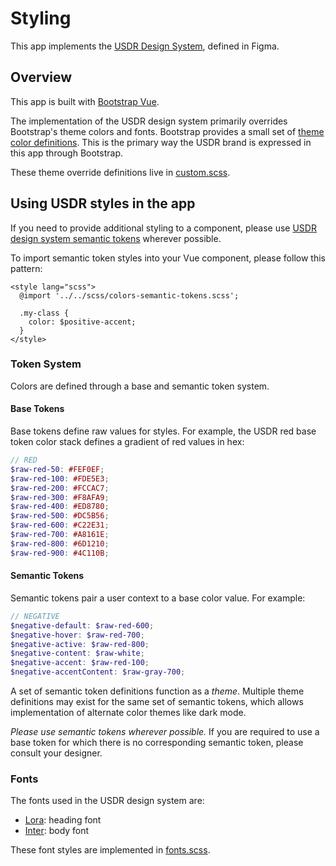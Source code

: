 # Styling

This app implements the [USDR Design System](https://www.figma.com/file/HWu4iIjcoX2txuN543qzIB/USDR-Design-System?type=design&node-id=101%3A167&mode=design&t=8mml86X91f9FzVAE-1), defined in Figma.

## Overview

This app is built with [Bootstrap Vue](https://bootstrap-vue.org/).

The implementation of the USDR design system primarily overrides Bootstrap's theme colors and fonts. Bootstrap provides a small set of [theme color definitions](https://getbootstrap.com/docs/5.0/customize/css-variables/#root-variables). This is the primary way the USDR brand is expressed in this app through Bootstrap.

These theme override definitions live in [custom.scss](../packages/client/scss/custom.scss).

## Using USDR styles in the app

If you need to provide additional styling to a component, please use [USDR design system semantic tokens](../packages/client/scss/colors-semantic-tokens.scss) wherever possible.

To import semantic token styles into your Vue component, please follow this pattern:
```vue
<style lang="scss">
  @import '../../scss/colors-semantic-tokens.scss';

  .my-class {
    color: $positive-accent;
  }
</style>
```

### Token System 
Colors are defined through a base and semantic token system.

#### Base Tokens
Base tokens define raw values for styles. For example, the USDR red base token color stack defines a gradient of red values in hex:
```scss
// RED
$raw-red-50: #FEF0EF;
$raw-red-100: #FDE5E3;
$raw-red-200: #FCCAC7;
$raw-red-300: #F8AFA9;
$raw-red-400: #ED8780;
$raw-red-500: #DC5B56;
$raw-red-600: #C22E31;
$raw-red-700: #A8161E;
$raw-red-800: #6D1210;
$raw-red-900: #4C110B;
```

#### Semantic Tokens
Semantic tokens pair a user context to a base color value. For example:
```scss
// NEGATIVE 
$negative-default: $raw-red-600;
$negative-hover: $raw-red-700;
$negative-active: $raw-red-800;
$negative-content: $raw-white;
$negative-accent: $raw-red-100;
$negative-accentContent: $raw-gray-700;
```

A set of semantic token definitions function as a *theme*. Multiple theme definitions may exist for the same set of semantic tokens, which allows implementation of alternate color themes like dark mode.  

*Please use semantic tokens wherever possible.* If you are required to use a base token for which there is no corresponding semantic token, please consult your designer. 

### Fonts

The fonts used in the USDR design system are:
- [Lora](https://fonts.google.com/specimen/Lora): heading font
- [Inter](https://fonts.google.com/specimen/Inter): body font

These font styles are implemented in [fonts.scss](../packages/client/scss/fonts.scss).
